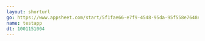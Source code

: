```yaml
---
layout: shorturl
go: https://www.appsheet.com/start/5f1fae66-e7f9-4548-95da-95f558e7648e?platform=desktop#viewStack[0][identifier][Type]=Control&viewStack[0][identifier][Name]=%E5%B7%A5%E4%BD%9C%E8%A1%A81&appName=NewApp-756933758
name: testapp
dt: 1001151004
---
```

